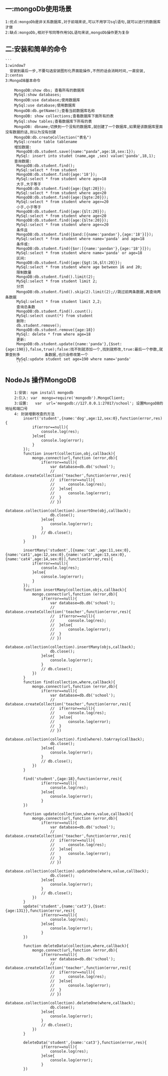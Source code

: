 ## 一:mongoDb使用场景
	1:优点:mongoDb是非关系数据库,对于前端来说,可以不用学习sql语句,就可以进行的数据库才做
	2:缺点:mongoDb,相对于写同等作用SQL语句来说,mongoDb操作更为复杂
## 二:安装和简单的命令 
    ```
	1:window7 
	  安装到最后一步,不要勾选安装图形化界面能操作,不然的话会消耗时间,一直安装,
	2:centos
	3:MongoDB基本命令
	  
		MongoDB:show dbs; 查看所有的数据库
		MySql:show databases;
		MongoDB:use database;使用数据库
		MySql:use database;使用数据库
		MongoDB:db.getName();查看当前数据库名称
		MongoDB: show collections;查看数据库下面所有的表
		MySql:show tables;查看数据库下所有的表
		MongoDB: dbname;切换到一个没有的数据库,就创建了一个数据库,如果是该数据库里面没有数据的话,则认为没有创建
		MongoDB:db.createCollection("表名")
		MySql:create table tablename
		增加数据:
		 MongoDB:db.student.save({name:"panda",age:18,sex:1});
		 MySql: insert into studet (name,age ,sex) value('panda',18,1);
		查询数据:
		 MongoDB:db.student.find();
		 MySql:select * from student
		 MongoDB:db.student.find({age:'18'});
		 MySql:select * from student where age=18
		 大于,大于等于
		 MongoDB:db.student.find({age:{$gt:20}});
		 MySql:select * from student where age>20
		 MongoDB:db.student.find({age:{$gte:20}});
		 MySql:select * from student where age>=20
		 小于,小于等于
		 MongoDB:db.student.find({age:{$lt:20}});
		 MySql:select * from student where age<20
		 MongoDB:db.student.find({age:{$lte:20}});
		 MySql:select * from student where age<=20
		 条件且
		 MongoDB:db.student.find({$and:[{name:'pandan'},{age:'18'}]});
		 MySql:select * from student where name='panda' and age=18
		 条件或:
		 MongoDB:db.student.find({$or:[{name:'pandan'},{age:'18'}]});
		 MySql:select * from student where name='panda' or age=18
		 区间:
		 MongoDB:db.student.find({age:{$gt:16,$lt:20}});
		 MySql:select * from student where age between 16 and 20;
		 限制数量
		 MongoDB:db.student.find().limit(2);
		 MySql:select * from student limit 2;
		 分页
		 MongoDB:db.student.find().skip(2).limit(2);//跳过前两条数据,再查询两条数据
		 MySql:select * from student limit 2,2;
		 查询总条数
		 MongoDB:db.student.find().count();
		 MySql:select count(*) from student 
		 删除:
		 db.student.remove();
		 MongoDB:db.student.remove({age:18})
		 MySql: delete * from where age=18
		 更新:
		 MongoDB:db.student.update({name:'panda'},{$set:{age:190}},false,true);false:找不到就添加一个,找到就修改,true:最后一个参数,就算查到多			条数据,也只会修改第一个
		 MySql:update student set age=190 where name='panda'
		 ```
## NodeJs 操作MongoDB
        1:安装: npm install mongodb
		2:引入: var  mongo=require('mongodb').MongoClient;
		3:设置: 	var  url='mongodb://127.0.0.1:27017/school'; 设置MongoDB的地址和端口号
		4: 封装增删改查的方法
			insert('student',{name:'dog',age:12,sex:0},function(error,res){
				if(error==null){
					console.log(res);
				}else{
					console.log(error);
				}
			});
			function insert(collection,obj,callback){
				mongo.connect(url,function (error,db){
					if(error==null){
						var database=db.db('school');
						// database.createCollection('teacher',function(error,res){
						// 	if(error==null){
						// 		console.log(res);
						// 	}else{
						// 		console.log(error);
						// 	}
						// })
						database.collection(collection).insertOne(obj,callback);
						db.close();
					}else{
						console.log(error);
					}
					// db.close();
				})
			}
			
			insertMany('student',[{name:'cat',age:11,sex:0},{name:'cat1',age:12,sex:0},{name:'cat3',age:13,sex:0},{name:'cat4',age:14,sex:0}],function(error,res){
				if(error==null){
					console.log(res);
				}else{
					console.log(error);
				}
			});
			function insertMany(collection,objs,callback){
				mongo.connect(url,function (error,db){
					if(error==null){
						var database=db.db('school');
						// database.createCollection('teacher',function(error,res){
						// 	if(error==null){
						// 		console.log(res);
						// 	}else{
						// 		console.log(error);
						// 	}
						// })
						database.collection(collection).insertMany(objs,callback);
						db.close();
					}else{
						console.log(error);
					}
					// db.close();
				})
			}
			function find(collection,where,callback){
				mongo.connect(url,function (error,db){
					if(error==null){
						var database=db.db('school');
						// database.createCollection('teacher',function(error,res){
						// 	if(error==null){
						// 		console.log(res);
						// 	}else{
						// 		console.log(error);
						// 	}
						// })
						database.collection(collection).find(where).toArray(callback);
						db.close();
					}else{
						console.log(error);
					}
					// db.close();
				})
			}
			
			find('student',{age:18},function(error,res){
					if(error==null){
						console.log(res);
					}else{
						console.log(error);
					}
			})
			
			function update(collection,where,value,callback){
				mongo.connect(url,function (error,db){
					if(error==null){
						var database=db.db('school');
						// database.createCollection('teacher',function(error,res){
						// 	if(error==null){
						// 		console.log(res);
						// 	}else{
						// 		console.log(error);
						// 	}
						// })
						database.collection(collection).updateOne(where,value,callback);
						db.close();
					}else{
						console.log(error);
					}
					// db.close();
				})
			}
			update('student',{name:'cat3'},{$set:{age:131}},function(error,res){
					if(error==null){
						console.log(res);
					}else{
						console.log(error);
					}
			})
			
			function deleteData(collection,where,callback){
				mongo.connect(url,function (error,db){
					if(error==null){
						var database=db.db('school');
						// database.createCollection('teacher',function(error,res){
						// 	if(error==null){
						// 		console.log(res);
						// 	}else{
						// 		console.log(error);
						// 	}
						// })
						database.collection(collection).deleteOne(where,callback);
						db.close();
					}else{
						console.log(error);
					}
					// db.close();
				})
			}
			
			deleteData('student',{name:'cat3'},function(error,res){
					if(error==null){
						console.log(res);
					}else{
						console.log(error);
					}
			})
			